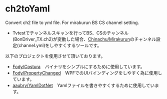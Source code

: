 # ch2toYaml
Convert ch2 file to yml file. For mirakurun BS CS channel setting.

- Tvtestでチャンネルスキャンを行ってBS、CSのチャンネル(BonDriver_TX.ch2)が変動した場合、[Chinachu/Mirakurun](https://github.com/Chinachu/Mirakurun)のチャンネル設定(channel.yml)をしやすくするツールです。

以下のプロジェクトを使用させて頂いております。
- [Fody/Costura](https://github.com/Fody/Costura)　バイナリをシンプルにするために使用しています。
- [Fody/PropertyChanged](https://github.com/Fody/PropertyChanged)　WPFでのUIバインディングをしやすく為に使用しています。
- [aaubry/YamlDotNet](https://github.com/aaubry/YamlDotNet)　Yamlファイルを書きやすくするために使用しています。
